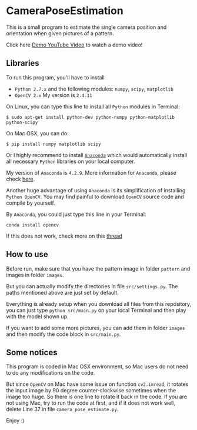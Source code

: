 # CameraPoseEstimation

This is a small program to estimate the single camera position and orientation when given pictures of a pattern.

Click here [Demo YouTube Video](https://youtu.be/yDYZd8huJh4) to watch a demo video!

## Libraries
To run this program, you'll have to install

* ```Python 2.7.x``` and the following modules: ```numpy```, ```scipy```, ```matplotlib```
* ```OpenCV 2.x``` My version is ```2.4.11```

On Linux, you can type this line to install all ```Python``` modules in Terminal:

```$ sudo apt-get install python-dev python-numpy python-matplotlib python-scipy```

On Mac OSX, you can do:

```$ pip install numpy matplotlib scipy```

Or I highly recommend to install [```Anaconda```](https://www.continuum.io/downloads) which would automatically install all necessary ```Python``` libraries on your local computer.

My version of ```Anaconda``` is ```4.2.9```. More information for ```Anaconda```, please check [here](https://www.continuum.io/downloads).

Another huge advantage of using ```Anaconda``` is its simplification of installing ```Python OpenCV```. 
You may find painful to download ```OpenCV``` source code and compile by yourself.

By ```Anaconda```, you could just type this line in your Terminal:

```conda install opencv```

If this does not work, check more on this [thread](http://stackoverflow.com/questions/23119413/how-to-install-python-opencv-through-conda)

## How to use
Before run, make sure that you have the pattern image in folder ```pattern``` and images in folder ```images```.

But you can actually modify the directories in file ```src/settings.py```. The paths mentioned above are just set by default.

Everything is already setup when you download all files from this repository, you can just type ```python src/main.py``` on your local Terminal and then play with the model shown up.

If you want to add some more pictures, you can add them in folder ```images``` and then modify the code block in ```src/main.py```.

## Some notices
This program is coded in Mac OSX environment, so Mac users do not need to do any modifications on the code. 

But since ```OpenCV``` on Mac have some issue on function ```cv2.imread```, it rotates the input image by 90 degree counter-clockwise sometimes when the image too huge. 
So there is one line to rotate it back in the code. If you are not using Mac, try to run the code at first, and if it does not work well, delete Line 37 in file ```camera_pose_estimate.py```.

Enjoy :)
